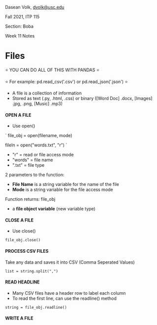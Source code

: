 Dasean Volk, dvolk@usc.edu

Fall 2021, ITP 115

Section: Boba

Week 11 Notes

# Files

:star: YOU CAN DO ALL OF THIS WITH PANDAS :star:

:star: For example: pd.read_csv('.csv') or pd.read_json('.json') :star:

* A file is a collection of information
* Stored as text (.py, .html, .css) or binary ([Word Doc] .docx, [Images] .jpg, .png, [Music] .mp3)

#### OPEN A FILE
* Use open()

`
file_obj = open(filename, mode)

fileIn = open("words.txt", "r")
`
* "r" = read or file access mode
* "words" = file name
* ".txt" = file type

 2 parameters to the function:
* **File Name** is a string variable for the name of the file
* **Mode** is a string variable for the file access mode

Function returns: file_obj
* a **file object variable** (new variable type)

#### **CLOSE** A FILE
* Use close()

`
file_obj.close()
`
#### PROCESS CSV FILES

Take any data and saves it into CSV (Comma Seperated Values)

`
list = string.split(",")
`




#### **READ** HEADLINE

* Many CSV files have a header row to label each column
* To read the first line, can use the readline() method

`
string = file_obj.readline()
`

#### **WRITE** A FILE

